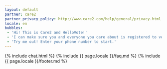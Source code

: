 ```yaml
---
layout: default
partner: care2
partner_privacy_policy: http://www.care2.com/help/general/privacy.html
locale: en
bubbles:
 - 'Hi! This is Care2 and HelloVote!'
 - 'I can make sure you and everyone you care about is registered to vote.'
 - 'Try me out! Enter your phone number to start.'
---
```

{% include chat.html %}
{% include {{ page.locale }}/faq.md %}
{% include {{ page.locale }}/footer.md %}
